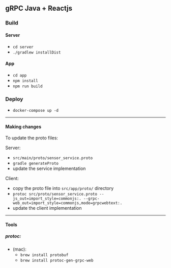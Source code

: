 ## gRPC Java + Reactjs

### Build

#### Server

- `cd server`
- `./gradlew installDist` 

#### App

- `cd app`
- `npm install` 
- `npm run build` 

### Deploy

- `docker-compose up -d`

--------

#### Making changes
 
To update the proto files:

Server: 
 
 - `src/main/proto/sensor_service.proto`
 - `gradle generateProto`
 - update the service implementation

Client:

 - copy the proto file into `src/app/proto/` directory
 - `protoc src/proto/sensor_service.proto --js_out=import_style=commonjs:. --grpc-web_out=import_style=commonjs,mode=grpcwebtext:.`
 - update the client implementation

--------

#### Tools
 
##### protoc:

- (mac): 
    - `brew install protobuf`
    - `brew install protoc-gen-grpc-web`